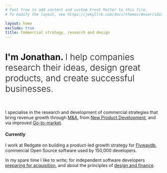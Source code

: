 ```yaml
---
# Feel free to add content and custom Front Matter to this file.
# To modify the layout, see https://jekyllrb.com/docs/themes/#overriding-theme-defaults

layout: home
exclude: true 
title: Commercial strategy, research and design
---
```

<!-- 
<img src="{{ site.baseurl }}/images/me-circle.png" class="avatar"/> -->

<h1>I'm Jonathan. <span style="font-weight: 300">I help companies research their ideas, design great products, and create successful businesses.</span></h1>
<br/>

I specialise in the research and development of commercial strategies that bring revenue growth through <a href="https://www.realwire.com/releases/Redgate-cements-position-as-leading-vendor-with-Flyway-acquisition">M&amp;A</a>, from <a href="https://spawn.cc">New Product Development</a>, and via improved <a href="https://www.red-gate.com/blog/database-devops/redgate-embraces-open-source-with-its-ongoing-development-of-flyway">Go-to-market</a>. 

#### Currently

I work at Redgate on building a product-led growth strategy for [Flywaydb](https://flywaydb.org/), commercial Open Source software used by 150,000 developers.

In my spare time I like to write; for independent software developers <a href="https://gitacquired.org">preparing for acquisition</a>, and about the principles of <a href="https://designance.substack.com">design and finance</a>. 